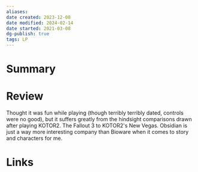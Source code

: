 ```yaml
---
aliases: 
date created: 2023-12-08
date modified: 2024-02-14
date started: 2021-03-08
dg-publish: true
tags: LP
---
```


# Summary

# Review

Thought it was fun while playing (though terribly terribly dated, controls were no good), but it suffers greatly from the hindsight comparisons drawn after playing KOTOR2. The Fallout 3 to KOTOR2's New Vegas. Obsidian is just a way more interesting company than Bioware when it comes to story and characters for me.

# Links
